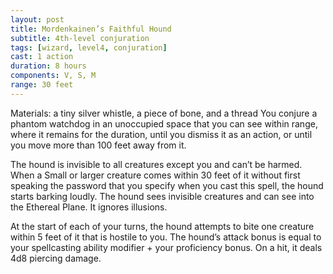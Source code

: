 ```yaml
---
layout: post
title: Mordenkainen’s Faithful Hound
subtitle: 4th-level conjuration
tags: [wizard, level4, conjuration]
cast: 1 action
duration: 8 hours
components: V, S, M
range: 30 feet
---
```

Materials: a tiny silver whistle, a piece of bone, and a thread
You conjure a phantom watchdog in an unoccupied space that you can see within range, where it remains for the duration, until you dismiss it as an action, or until you move more than 100 feet away from it.

The hound is invisible to all creatures except you and can’t be harmed. When a Small or larger creature comes within 30 feet of it without first speaking the password that you specify when you cast this spell, the hound starts barking loudly. The hound sees invisible creatures and can see into the Ethereal Plane. It ignores illusions.

At the start of each of your turns, the hound attempts to bite one creature within 5 feet of it that is hostile to you. The hound’s attack bonus is equal to your spellcasting ability modifier + your proficiency bonus. On a hit, it deals 4d8 piercing damage.